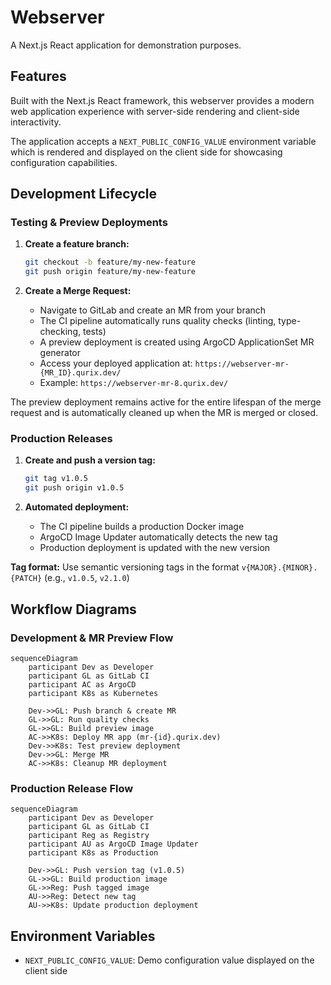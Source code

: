 # Webserver

A Next.js React application for demonstration purposes.

## Features

Built with the Next.js React framework, this webserver provides a modern web application experience with server-side rendering and client-side interactivity.

The application accepts a `NEXT_PUBLIC_CONFIG_VALUE` environment variable which is rendered and displayed on the client side for showcasing configuration capabilities.

## Development Lifecycle

### Testing & Preview Deployments

1. **Create a feature branch:**
   ```bash
   git checkout -b feature/my-new-feature
   git push origin feature/my-new-feature
   ```

2. **Create a Merge Request:**
   - Navigate to GitLab and create an MR from your branch
   - The CI pipeline automatically runs quality checks (linting, type-checking, tests)
   - A preview deployment is created using ArgoCD ApplicationSet MR generator
   - Access your deployed application at: `https://webserver-mr-{MR_ID}.qurix.dev/`
   - Example: `https://webserver-mr-8.qurix.dev/`

The preview deployment remains active for the entire lifespan of the merge request and is automatically cleaned up when the MR is merged or closed.

### Production Releases

1. **Create and push a version tag:**
   ```bash
   git tag v1.0.5
   git push origin v1.0.5
   ```

2. **Automated deployment:**
   - The CI pipeline builds a production Docker image
   - ArgoCD Image Updater automatically detects the new tag
   - Production deployment is updated with the new version

**Tag format:** Use semantic versioning tags in the format `v{MAJOR}.{MINOR}.{PATCH}` (e.g., `v1.0.5`, `v2.1.0`)

## Workflow Diagrams

### Development & MR Preview Flow

```mermaid
sequenceDiagram
    participant Dev as Developer
    participant GL as GitLab CI
    participant AC as ArgoCD
    participant K8s as Kubernetes
    
    Dev->>GL: Push branch & create MR
    GL->>GL: Run quality checks
    GL->>GL: Build preview image
    AC->>K8s: Deploy MR app (mr-{id}.qurix.dev)
    Dev->>K8s: Test preview deployment
    Dev->>GL: Merge MR
    AC->>K8s: Cleanup MR deployment
```

### Production Release Flow

```mermaid
sequenceDiagram
    participant Dev as Developer
    participant GL as GitLab CI
    participant Reg as Registry
    participant AU as ArgoCD Image Updater
    participant K8s as Production
    
    Dev->>GL: Push version tag (v1.0.5)
    GL->>GL: Build production image
    GL->>Reg: Push tagged image
    AU->>Reg: Detect new tag
    AU->>K8s: Update production deployment
```

## Environment Variables

- `NEXT_PUBLIC_CONFIG_VALUE`: Demo configuration value displayed on the client side